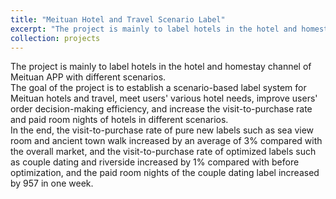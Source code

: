 ```yaml
---
title: "Meituan Hotel and Travel Scenario Label"
excerpt: "The project is mainly to label hotels in the hotel and homestay channel of Meituan APP with different scenarios.<br/><img src='/images/project_meituan_label.png' style='width: 600px; height: auto;'>"
collection: projects
---
```

 

The project is mainly to label hotels in the hotel and homestay channel of Meituan APP with different scenarios. 
<br />
The goal of the project is to establish a scenario-based label system for Meituan hotels and travel, meet users' various hotel needs, improve users' order decision-making efficiency, and increase the visit-to-purchase rate and paid room nights of hotels in different scenarios. 
<br />
In the end, the visit-to-purchase rate of pure new labels such as sea view room and ancient town walk increased by an average of 3% compared with the overall market, and the visit-to-purchase rate of optimized labels such as couple dating and riverside increased by 1% compared with before optimization, and the paid room nights of the couple dating label increased by 957 in one week.


